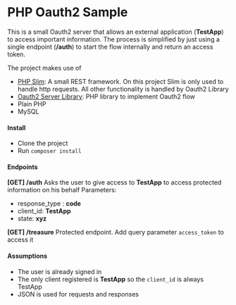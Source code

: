 # PHP Oauth2 Sample
This is a small Oauth2 server that allows an external application (**TestApp**) to access important information. The process is simplified by just using a single endpoint (**/auth**) to start the flow internally and return an access token.

The project makes use of
  - [PHP Slim](http://www.slimframework.com/): A small REST framework. On this project Slim is only used to handle http requests. All other functionality is handled by Oauth2 Library
  - [Oauth2 Server Library](https://github.com/bshaffer/oauth2-server-php): PHP library to implement Oauth2 flow 
  - Plain PHP
  - MySQL

#### Install
   - Clone the project
   - Run `composer install` 
   
#### Endpoints

**[GET]** **/auth**
Asks the user to give access to **TestApp** to access protected information on his behalf
Parameters:
  * response_type : **code**
  * client_id: **TestApp**
  * state: **xyz**

**[GET]** **/treasure**
Protected endpoint. Add query parameter `access_token` to access it

#### Assumptions
  * The user is already signed in
  * The only client registered is **TestApp** so the `client_id` is always TestApp
  * JSON is used for requests and responses